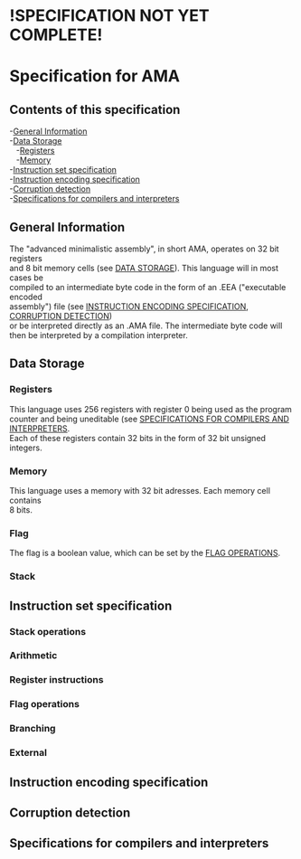 # !SPECIFICATION NOT YET COMPLETE!  
# Specification for AMA  
## Contents of this specification  
-[General Information](#general-information)  
-[Data Storage](#data-storage)  
   -[Registers](#registers)  
   -[Memory](#memory)  
-[Instruction set specification](#instruction-set-specification)  
-[Instruction encoding specification](#instruction-encoding-specification)  
-[Corruption detection](#corruption-detection)  
-[Specifications for compilers and interpreters](#specifications-for-compilers-and-interpreters)  
## General Information  
The "advanced minimalistic assembly", in short AMA, operates on 32 bit registers  
and 8 bit memory cells (see [DATA STORAGE](#data-storage)). This language will in most cases be  
compiled to an intermediate byte code in the form of an .EEA ("executable encoded  
assembly") file (see [INSTRUCTION ENCODING SPECIFICATION](#instruction-encoding-specification), [CORRUPTION DETECTION](#corruption-detection))  
or be interpreted directly as an .AMA file. The intermediate byte code will  
then be interpreted by a compilation interpreter.  
## Data Storage  
### Registers  
This language uses 256 registers with register 0 being used as the program  
counter and being uneditable (see [SPECIFICATIONS FOR COMPILERS AND INTERPRETERS](#specifications-for-compilers-and-interpreters).  
Each of these registers contain 32 bits in the form of 32 bit unsigned integers.  
### Memory  
This language uses a memory with 32 bit adresses. Each memory cell contains  
8 bits.  
### Flag  
The flag is a boolean value, which can be set by the [FLAG OPERATIONS](#flag-operations).  
### Stack  
## Instruction set specification  
### Stack operations  
### Arithmetic  
### Register instructions  
### Flag operations  
### Branching  
### External
## Instruction encoding specification  
## Corruption detection  
## Specifications for compilers and interpreters  
